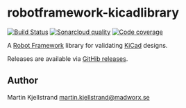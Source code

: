 # robotframework-kicadlibrary

[![Build Status](https://travis-ci.org/madworx/robotframework-kicadlibrary.svg?branch=master)](https://travis-ci.org/madworx/robotframework-kicadlibrary) [![Sonarcloud quality](https://sonarcloud.io/api/project_badges/measure?project=robotframework-kicadlibrary&metric=alert_status)](https://sonarcloud.io/dashboard?id=robotframework-kicadlibrary) [![Code coverage](https://sonarcloud.io/api/project_badges/measure?project=robotframework-kicadlibrary&metric=coverage)](https://sonarcloud.io/component_measures?id=robotframework-kicadlibrary&metric=coverage)

A [Robot Framework](http://robotframework.org/) library for validating [KiCad](https://kicad.github.io/) designs.

Releases are available via [GitHib releases](https://github.com/madworx/robotframework-kicadlibrary/releases).

## Author
Martin Kjellstrand <martin.kjellstrand@madworx.se>
